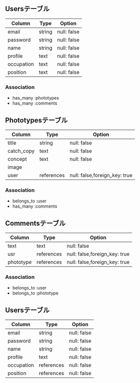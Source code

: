 ## Usersテーブル

| Column     | Type   | Option      |
| ---------- | ------ | ----------- |
| email      | string | null: false |
| password   | string | null: false |
| name       | string | null: false |
| profile    | text   | null: false |
| occupation | text   | null: false |
| position   | text   | null: false |

### Association

- has_many :phototypes
- has_many :comments

## Phototypesテーブル

| Column     | Type         | Option                        |
| ---------- | ------------ | ----------------------------- |
| title      | string       | null: false                   |
| catch_copy | text         | null: false                   |
| concept    | text         | null: false                   |
| image      |              |                               |
| user       | references   | null: false,foreign_key: true |

### Association

- belongs_to :user
- has_many :comments

## Commentsテーブル

| Column    | Type       | Option                        |
| --------- | ---------- | ----------------------------- |
| text      | text       | null: false                   |
| usr       | references | null: false,foreign_key: true |
| phototype | references | null: false,foreign_key: true |

### Association

- belongs_to :user
- belongs_to :phototype

## Usersテーブル

| Column     | Type         | Option      |
| ---------- | ------------ |------------ |
| email      | string       | null: false |
| password   | string       | null: false |
| name       | string       | null: false |
| profile    | text         | null: false |
| occupation | references   | null: false |
| position   | references   | null: false |
